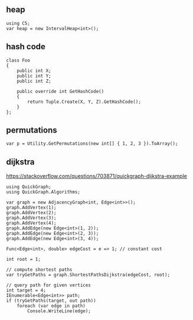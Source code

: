 ﻿heap
---
```
using C5;
var heap = new IntervalHeap<int>();
```

hash code
---

```
class Foo
{
    public int X;
    public int Y;
    public int Z;

    public override int GetHashCode()
    {
        return Tuple.Create(X, Y, Z).GetHashCode();
    }
};
```

permutations
---
```
var p = Utility.GetPermutations(new int[] { 1, 2, 3 }).ToArray();
```

dijkstra
---

https://stackoverflow.com/questions/703871/quickgraph-dijkstra-example

```
using QuickGraph;
using QuickGraph.Algorithms;

var graph = new AdjacencyGraph<int, Edge<int>>();
graph.AddVertex(1);
graph.AddVertex(2);
graph.AddVertex(3);
graph.AddVertex(4);
graph.AddEdge(new Edge<int>(1, 2));
graph.AddEdge(new Edge<int>(2, 3));
graph.AddEdge(new Edge<int>(3, 4));

Func<Edge<int>, double> edgeCost = e => 1; // constant cost

int root = 1;

// compute shortest paths
var tryGetPaths = graph.ShortestPathsDijkstra(edgeCost, root);

// query path for given vertices
int target = 4;
IEnumerable<Edge<int>> path;
if (tryGetPaths(target, out path))
    foreach (var edge in path)
        Console.WriteLine(edge);
```
